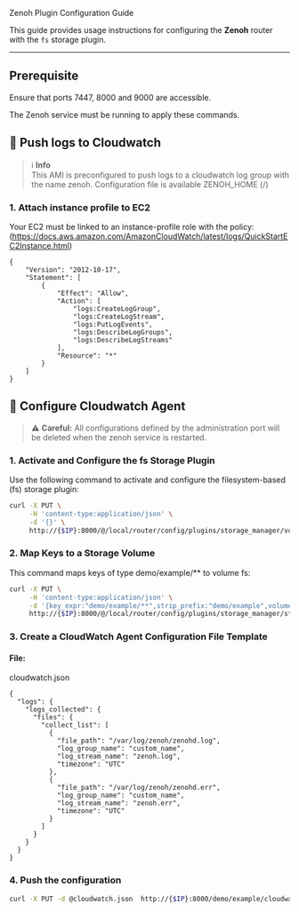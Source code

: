  Zenoh Plugin Configuration Guide

This guide provides usage instructions for configuring the **Zenoh** router with the `fs` storage plugin.

---
## Prerequisite

Ensure that ports 7447, 8000 and 9000 are accessible.

The Zenoh service must be running to apply these commands.


## 🔧 Push logs to Cloudwatch

> ℹ️  **Info**  
> This AMI is preconfigured to push logs to a cloudwatch log group with the name zenoh.
> Configuration file is available ZENOH_HOME (/) 

### 1. Attach instance profile to EC2

Your EC2 must be linked to an instance-profile role with the policy:
(https://docs.aws.amazon.com/AmazonCloudWatch/latest/logs/QuickStartEC2Instance.html)
```
{
    "Version": "2012-10-17",
    "Statement": [
        {
            "Effect": "Allow",
            "Action": [
                "logs:CreateLogGroup",
                "logs:CreateLogStream",
                "logs:PutLogEvents",
                "logs:DescribeLogGroups",
                "logs:DescribeLogStreams"
            ],
            "Resource": "*"
        }
    ]
}
```

## 🔧 Configure Cloudwatch Agent


> ⚠️ **Careful:**  All configurations defined by the administration port will be deleted when the zenoh service is restarted.


### 1.  Activate and Configure the fs Storage Plugin
Use the following command to activate and configure the filesystem-based (fs) storage plugin:
```bash
curl -X PUT \
     -H 'content-type:application/json' \
     -d '{}' \
     http://{$IP}:8000/@/local/router/config/plugins/storage_manager/volumes/fs
```

### 2. Map Keys to a Storage Volume
This command maps keys of type demo/example/** to volume fs:
```bash
curl -X PUT \
     -H 'content-type:application/json' \
     -d '{key_expr:"demo/example/**",strip_prefix:"demo/example",volume: {id: "fs",dir:""}}' \
     http://{$IP}:8000/@/local/router/config/plugins/storage_manager/storages/demo
```

### 3. Create a CloudWatch Agent Configuration File Template

#### File:
cloudwatch.json

```
{
  "logs": {
    "logs_collected": {
      "files": {
        "collect_list": [
          {
            "file_path": "/var/log/zenoh/zenohd.log",
            "log_group_name": "custom_name",
            "log_stream_name": "zenoh.log",
            "timezone": "UTC"
          },
          {
            "file_path": "/var/log/zenoh/zenohd.err",
            "log_group_name": "custom_name",
            "log_stream_name": "zenoh.err",
            "timezone": "UTC"
          }
        ]
      }
    }
  }
}
```

### 4. Push the configuration

```bash
curl -X PUT -d @cloudwatch.json  http://{$IP}:8000/demo/example/cloudwatch.json
```

